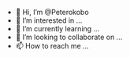 - 👋 Hi, I’m @Peterokobo
- 👀 I’m interested in ...
- 🌱 I’m currently learning ...
- 💞️ I’m looking to collaborate on ...
- 📫 How to reach me ...

<!---
Peterokobo/Peterokobo is a ✨ special ✨ repository because its `README.md` (this file) appears on your GitHub profile.
You can click the Preview link to take a look at your changes.
--->
